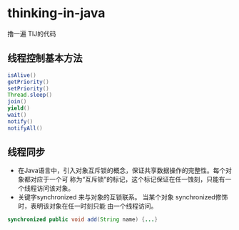# thinking-in-java
撸一遍 TIJ的代码
## 线程控制基本方法
```java
isAlive() 
getPriority()
setPriority()
Thread.sleep()
join()
yield()
wait()
notify()
notifyAll()
```

## 线程同步
-  在Java语言中，引入对象互斥锁的概念，保证共享数据操作的完整性。每个对象都对应于一个可
 称为“互斥锁”的标记，这个标记保证在任一蚀刻，只能有一个线程访问该对象。
- 关键字synchronized 来与对象的互锁联系。 当某个对象 synchronized修饰时，表明该对象在任一时刻只能
由一个线程访问。
```java
synchronized public void add(String name) {...}
```